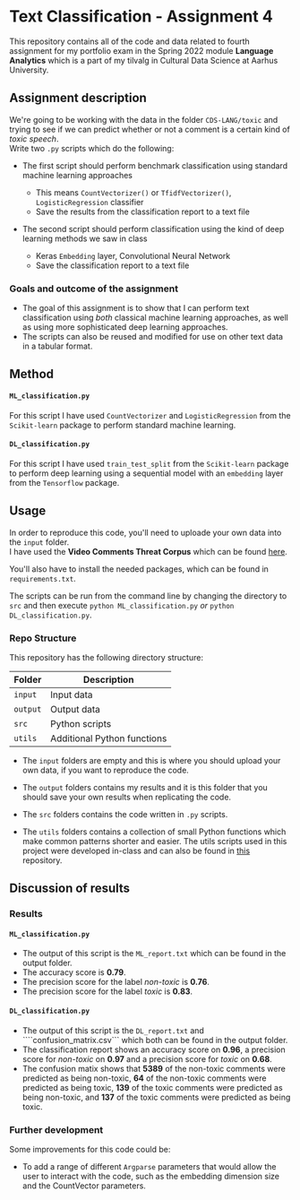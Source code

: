 # Text Classification - Assignment 4
This repository contains all of the code and data related to fourth assignment for my portfolio exam in the Spring 2022 module **Language Analytics** which is a part of my tilvalg in Cultural Data Science at Aarhus University.  


## Assignment description 
We're going to be working with the data in the folder ```CDS-LANG/toxic``` and trying to see if we can predict whether or not a comment is a certain kind of *toxic speech*.  
Write two ```.py``` scripts which do the following:

- The first script should perform benchmark classification using standard machine learning approaches
  - This means ```CountVectorizer()``` or ```TfidfVectorizer()```, ```LogisticRegression``` classifier
  - Save the results from the classification report to a text file 
  
- The second script should perform classification using the kind of deep learning methods we saw in class
  - Keras ```Embedding``` layer, Convolutional Neural Network
  - Save the classification report to a text file 

### Goals and outcome of the assignment
- The goal of this assignment is to show that I can perform text classification using *both* classical machine learning approaches, as well as using more sophisticated deep learning approaches.
- The scripts can also be reused and modified for use on other text data in a tabular format.


## Method
#### ```ML_classification.py```
For this script I have used ```CountVectorizer``` and ```LogisticRegression``` from the ```Scikit-learn``` package to perform standard machine learning. 

#### ```DL_classification.py```
For this script I have used ```train_test_split``` from the ```Scikit-learn``` package to perform deep learning using a sequential model with an ```embedding``` layer from the ```Tensorflow``` package. 


## Usage
In order to reproduce this code, you'll need to uploade your own data into the ```input``` folder.   
I have used the **Video Comments Threat Corpus** which can be found [here](https://www.simula.no/sites/default/files/publications/files/cbmi2019_youtube_threat_corpus.pdf).  

You'll also have to install the needed packages, which can be found in ```requirements.txt```. 

The scripts can be run from the command line by changing the directory to ```src``` and then execute  ```python ML_classification.py``` *or* ```python DL_classification.py```.


### Repo Structure  
This repository has the following directory structure:  

| **Folder** | **Description** |
| ----------- | ----------- |
| ```input``` | Input data |
| ```output``` | Output data |
| ```src``` | Python scripts |
| ```utils``` | Additional Python functions |


- The ```input``` folders are empty and this is where you should upload your own data, if you want to reproduce the code.

- The ```output``` folders contains my results and it is this folder that you should save your own results when replicating the code. 

- The ```src``` folders contains the code written in ```.py``` scripts. 

- The ```utils``` folders contains a collection of small Python functions which make common patterns shorter and easier. The utils scripts used in this project were developed in-class and can also be found in [this](https://github.com/CDS-AU-DK/cds-language) repository.


## Discussion of results 
### Results 
#### ```ML_classification.py```
- The output of this script is the ```ML_report.txt``` which can be found in the output folder.
- The accuracy score is **0.79**.
- The precision score for the label *non-toxic* is **0.76**. 
- The precision score for the label *toxic* is **0.83**.


#### ```DL_classification.py```
- The output of this script is the ```DL_report.txt``` and ````confusion_matrix.csv``` which both can be found in the output folder.
- The classification report shows an accuracy score on **0.96**, a precision score for *non-toxic* on **0.97** and a precision score for *toxic* on **0.68**. 
- The confusion matix shows that **5389** of the non-toxic comments were predicted as being non-toxic, **64** of the non-toxic comments were predicted as being toxic, **139** of the toxic comments were predicted as being non-toxic, and **137** of the toxic comments were predicted as being toxic. 


### Further development 
Some improvements for this code could be: 
- To add a range of different ```Argparse``` parameters that would allow the user to interact with the code, such as the embedding dimension size and the CountVector parameters.


